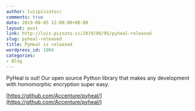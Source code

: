 ```yaml
---
author: luizpizzatocc
comments: true
date: 2019-08-05 12:00:00+00:00
layout: post
link: http://luiz.pizzato.cc/2019/08/05/pyheal-released
slug: pyheal-released
title: PyHeal is released
wordpress_id: 1004
categories:
- Blog
---
```


PyHeal is out! Our open source Python library that makes any development with homomorphic encryption super easy.

[https://github.com/Accenture/pyheal/](https://github.com/Accenture/pyheal/)
